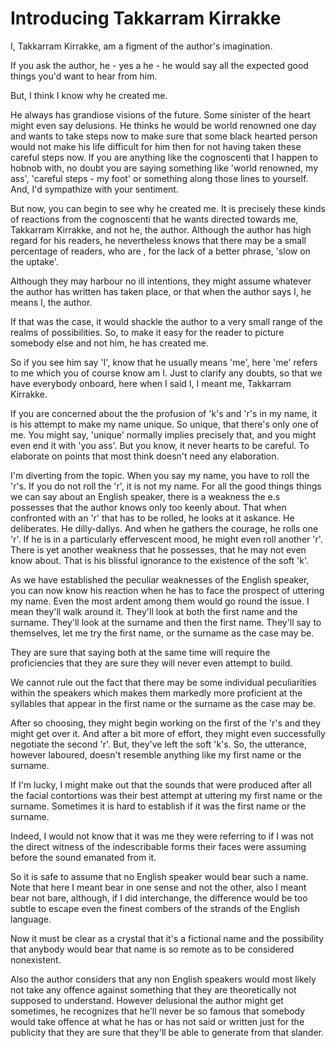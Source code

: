 # Introducing Takkarram Kirrakke

I, Takkarram Kirrakke, am a figment of the author's imagination.

If you ask the author, he - yes a he - he would say all the expected good things you'd want to hear from him.

But, I think I know why he created me.

He always has grandiose visions of the future.
Some sinister of the heart might even say delusions.
He thinks he would be world renowned one day and wants to take steps now to make sure that some black hearted person would not make his life difficult for him then for not having taken these careful steps now. 
If you are anything like the cognoscenti that I happen to hobnob with, no doubt you are saying something like 'world renowned, my ass', 'careful steps - my foot' or something along those lines to yourself.
And, I'd sympathize with your sentiment.

But now, you can begin to see why he created me.
It is precisely these kinds of reactions from the cognoscenti that he wants directed towards me, Takkarram Kirrakke, and not he, the author.
Although the author has high regard for his readers, he nevertheless knows that there may be a small percentage of readers, who are , for the lack of a better phrase, 'slow on the uptake'. 

Although they may harbour no ill intentions, they might assume whatever the author has written has taken place, or that when the author says I, he means I, the author. 

If that was the case, it would shackle the author to a very small range of the realms of possibilities.
So, to make it easy for the reader to picture somebody else and not him, he has created me.

So if you see him say 'I', know that he usually means 'me', here 'me' refers to me which you of course know am I.
Just to clarify any doubts, so that we have everybody onboard, here when I said I, I meant me, Takkarram Kirrakke.

If you are concerned about the the profusion of 'k's and 'r's in my name, it is his attempt to make my name unique. 
So unique, that there's only one of me.
You might say, 'unique' normally implies precisely that, and you might even end it with 'you ass'.
But you know, it never hearts to be careful.
To elaborate on points that most think doesn't need any elaboration.

I'm diverting from the topic.
When you say my name, you have to roll the 'r's.
If you do not roll the 'r', it is not my name.
For all the good things things we can say about an English speaker, there is a weakness the e.s possesses that the author knows only too keenly about.
That when confronted with an 'r' that has to be rolled, he looks at it askance.
He deliberates.
He dilly-dallys.
And when he gathers the courage, he rolls one 'r'.
If he is in a particularly effervescent mood, he might even roll another 'r'.
There is yet another weakness that he possesses, that he may not even know about.
That is his blissful ignorance to the existence of the soft 'k'.

As we have established the peculiar weaknesses of the English speaker, you can now know his reaction when he has to face the prospect of uttering my name.
Even the most ardent among them would go round the issue.
I mean they'll walk around it.
They'll look at both the first name and the surname.
They'll look at the surname and then the first name.
They'll say to themselves, let me try the first name, or the surname as the case may be.

They are sure that saying both at the same time will require the proficiencies that they are sure they will never even attempt to build.  

We cannot rule out the fact that there may be some individual peculiarities within the speakers which makes them markedly more proficient at the syllables that appear in the first name or the surname as the case may be.

After so choosing, they might begin working on the first of the 'r's and they might get over it.
And after a bit more of effort, they might even successfully negotiate the second 'r'.
But, they've left the soft 'k's.
So, the utterance, however laboured, doesn't resemble anything like my first name or the surname.

If I'm lucky, I might make out that the sounds that were produced after all the facial contortions was their best attempt at uttering my first name or the surname.
Sometimes it is hard to establish if it was the first name or the surname.

Indeed, I would not know that it was me they were referring to if I was not the direct witness of the indescribable forms their faces were assuming before the sound emanated from it.

So it is safe to assume that no English speaker would bear such a name. Note that here I meant bear in one sense and not the other, also I meant bear not bare, although, if I did interchange, the difference would be too subtle to escape even the finest combers of the strands of the English language.

Now it must be clear as a crystal that it's a fictional name and the possibility that anybody would bear that name is so remote as to be considered nonexistent.

Also the author considers that any non English speakers would most likely not take any offence against something that they are theoretically not supposed to understand.
However delusional the author might get sometimes, he recognizes that he'll never be so famous that somebody would take offence at what he has or has not said or written just for the publicity that they are sure that they'll be able to generate from that slander.

